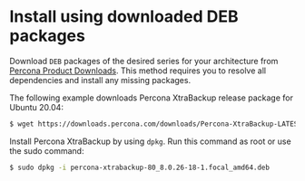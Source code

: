 <!---Update example 20230817 -->

# Install using downloaded DEB packages

Download `DEB` packages of the desired series for your architecture from [Percona Product Downloads](https://www.percona.com/downloads). This method requires you to resolve all dependencies and install any missing packages.

The following example downloads Percona XtraBackup  release package for Ubuntu 20.04:

```{.bash data-prompt="$"}
$ wget https://downloads.percona.com/downloads/Percona-XtraBackup-LATEST/Percona-XtraBackup-8.0.26-18/binary/debian/focal/x86_64/percona-xtrabackup-80_8.0.26-18-1.focal_amd64.deb
```

Install Percona XtraBackup by using `dpkg`. Run this command as root or use the sudo command:

```{.bash data-prompt="$"}
$ sudo dpkg -i percona-xtrabackup-80_8.0.26-18-1.focal_amd64.deb
```
